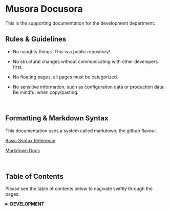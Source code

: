 Musora Docusora
=

This is the supporting documentation for the development department.

Rules & Guidelines
-
-   No naughty things. This is a public repository!

-   No structural changes without communicating with other developers first.

-   No floating pages, all pages must be categorized.

-   No sensitive information, such as configuration data or production data. Be mindful when copy/pasting.

<br>

Formatting & Markdown Syntax
-

This documentation uses a system called markdown, the github flavour.

[Basic Syntax Reference](https://help.github.com/articles/basic-writing-and-formatting-syntax/)

[Markdown Docs](https://help.github.com/categories/writing-on-github/)

<br>

Table of Contents
-
Please see the table of contents below to nagivate swiftly through the pages.

<details><summary><b>DEVELOPMENT</b></summary>
    <p>
        <ul><details><summary><b>Production Emergency</b></summary>
            <ul>
                <a href="docs/development/production-emergency/website-offline.md">
                    Website Offline
                </a><br>
                <a href="docs/development/production-emergency/infusionsoft-api-down.md">
                    Infusionsoft API Down
                </a><br>
            </ul>
        </ul>
        <ul><details><summary><b>Local Development</b></summary>
            <ul>
                <a href="docs/development/local-development/setting-up-phpstorm.md">
                    Setting Up PHPStorm
                </a><br>
                <a href="docs/development/local-development/railenvironment-setup.md">
                    railenvironment Setup
                </a><br>
            </ul>
        </ul>        
    </p>
</details>
